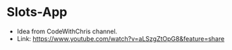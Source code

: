 # Slots-App
- Idea from CodeWithChris channel.
- Link: https://www.youtube.com/watch?v=aLSzgZtOpG8&feature=share
